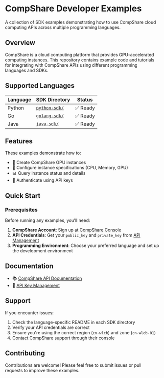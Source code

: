 # CompShare Developer Examples

A collection of SDK examples demonstrating how to use CompShare cloud computing APIs across multiple programming languages.

## Overview

CompShare is a cloud computing platform that provides GPU-accelerated computing instances. This repository contains example code and tutorials for integrating with CompShare APIs using different programming languages and SDKs.

## Supported Languages

| Language | SDK Directory | Status |
|----------|---------------|--------|
| Python   | [`python-sdk/`](./python-sdk/) | ✅ Ready |
| Go       | [`golang-sdk/`](./golang-sdk/) | ✅ Ready |
| Java     | [`java-sdk/`](./java-sdk/) | ✅ Ready |

## Features

These examples demonstrate how to:

- 🚀 Create CompShare GPU instances
- 🔧 Configure instance specifications (CPU, Memory, GPU)
- 📊 Query instance status and details
- 🔑 Authenticate using API keys

## Quick Start

### Prerequisites

Before running any examples, you'll need:

1. **CompShare Account**: Sign up at [CompShare Console](https://console.compshare.cn)
2. **API Credentials**: Get your `public_key` and `private_key` from [API Management](https://console.compshare.cn/uaccount/api_manage)
3. **Programming Environment**: Choose your preferred language and set up the development environment

## Documentation

- 📚 [CompShare API Documentation](https://www.compshare.cn/docs)
- 🔑 [API Key Management](https://console.compshare.cn/uaccount/api_manage)

## Support

If you encounter issues:

1. Check the language-specific README in each SDK directory
2. Verify your API credentials are correct
3. Ensure you're using the correct region (`cn-wlcb`) and zone (`cn-wlcb-01`)
4. Contact CompShare support through their console

## Contributing

Contributions are welcome! Please feel free to submit issues or pull requests to improve these examples.
